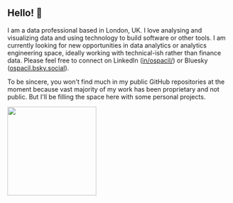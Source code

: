 ## Hello! 👋

I am a data professional based in London, UK. I love analysing and visualizing data and using technology to build software or other tools. I am currently looking for new opportunities in data analytics or analytics engineering space, ideally working with technical-ish rather than finance data. Please feel free to connect on LinkedIn ([in/ospacil/](https://www.linkedin.com/in/ospacil/)) or Bluesky ([ospacil.bsky.social](https://bsky.app/profile/ospacil.bsky.social)).

To be sincere, you won't find much in my public GitHub repositories at the moment because vast majority of my work has been proprietary and not public. But I'll be filling the space here with some personal projects.

<img height=200 align="center" src="https://github-readme-stats.vercel.app/api/top-langs/?username=ospacil&size_weight=0.5&count_weight=0.5&layout=compact&hide=javascript,css,scss,html,lua&theme=transparent&langs_count=8" />
<!--
**ospacil/ospacil** is a ✨ _special_ ✨ repository because its `README.md` (this file) appears on your GitHub profile.

Here are some ideas to get you started:

- 🔭 I’m currently working on ...
- 🌱 I’m currently learning ...
- 👯 I’m looking to collaborate on ...
- 🤔 I’m looking for help with ...
- 💬 Ask me about ...
- 📫 How to reach me: ...
- 😄 Pronouns: ...
- ⚡ Fun fact: ...
-->
